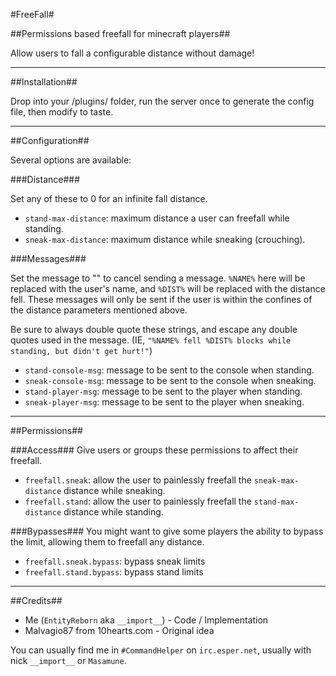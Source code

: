 #FreeFall#

##Permissions based freefall for minecraft players##

Allow users to fall a configurable distance without damage!

---

##Installation##

Drop into your /plugins/ folder, run the server once to generate the config file, then modify to taste.

---

##Configuration##

Several options are available:

###Distance###

Set any of these to 0 for an infinite fall distance.

* `stand-max-distance`: maximum distance a user can freefall while standing.
* `sneak-max-distance`: maximum distance while sneaking (crouching).

###Messages###

Set the message to "" to cancel sending a message.
`%NAME%` here will be replaced with the user's name, and `%DIST%` will be replaced with the distance fell.
These messages will only be sent if the user is within the confines of the distance parameters mentioned above.

Be sure to always double quote these strings, and escape any double quotes used in the message.
(IE, `"%NAME% fell %DIST% blocks while standing, but didn't get hurt!"`)

* `stand-console-msg`: message to be sent to the console when standing.
* `sneak-console-msg`: message to be sent to the console when sneaking.
* `stand-player-msg`: message to be sent to the player when standing.
* `sneak-player-msg`: message to be sent to the player when sneaking.

---

##Permissions##

###Access###
Give users or groups these permissions to affect their freefall.

* `freefall.sneak`: allow the user to painlessly freefall the `sneak-max-distance` distance while sneaking.
* `freefall.stand`: allow the user to painlessly freefall the `stand-max-distance` distance while standing.

###Bypasses###
You might want to give some players the ability to bypass the limit, allowing them to freefall any distance.

* `freefall.sneak.bypass`: bypass sneak limits
* `freefall.stand.bypass`: bypass stand limits

---

##Credits##

* Me (`EntityReborn` aka `__import__`) - Code / Implementation
* Malvagio87 from 10hearts.com - Original idea

You can usually find me in `#CommandHelper` on `irc.esper.net`, usually with nick `__import__` or `Masamune`.
